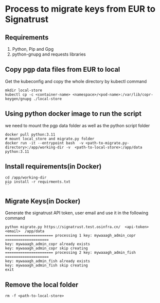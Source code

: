 # Process to migrate keys from EUR to Signatrust

## Requirements
1. Python, Pip and Gpg
2. python-gnupg and requests libraries

## Copy pgp data files from EUR to local
Get the kubeconfig and copy the whole directory by kubectl command
```shell
mkdir local-store
kubectl cp -c <container-name> <namespace>/<pod-name>:/var/lib/copr-keygen/gnupg ./local-store
```

## Using python docker image to run the script
we need to mount the pgp data folder as well as the python script folder
```shell
docker pull python:3.11
# mount local_store and migrate.py folder
docker run -it --entrypoint bash  -v <path-to-migrate.py-directory>:/app/working-dir -v  <path-to-local-store>:/app/data python:3.11
```

## Install requirements(in Docker)
```shell
cd /app/working-dir
pip install -r requirments.txt
``
```

## Migrate Keys(in Docker)
Generate the signatrust API token, user email and use it in the following command
```shell
python migrate.py https://signatrust.test.osinfra.cn/  <api-token> <email>  /app/data
====================== processing 1 key: mywaaagh_admin_copr ====================
key: mywaaagh_admin_copr already exists
key: mywaaagh_admin_copr skip creating
====================== processing 2 key: mywaaagh_admin_fish ====================
key: mywaaagh_admin_fish already exists
key: mywaaagh_admin_fish skip creating
exit
```
## Remove the local folder
```shell
rm -f <path-to-local-store>
```